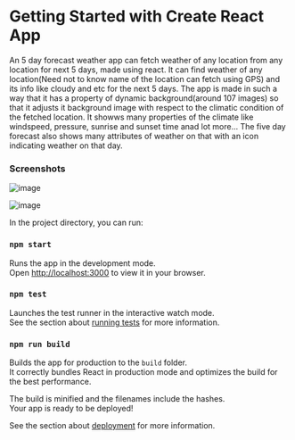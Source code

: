 # Getting Started with Create React App
An 5 day forecast weather app can fetch weather of any location from any location for next 5 days, made using react. It can find weather of any location(Need not to know name of the location can fetch using GPS) and its info like cloudy and etc for the next 5 days. The app is made in such a way that it has a property of dynamic background(around 107 images) so that it adjusts it background image with respect to the climatic condition of the fetched location. It showws many properties of the climate like windspeed, pressure, sunrise and sunset time anad lot more... The five day forecast also shows many attributes of weather on that with an icon indicating weather on that day.

### Screenshots
![image](https://user-images.githubusercontent.com/86602285/153922238-a3dcd2aa-e42c-4b56-a555-644608fa0481.png)



![image](https://user-images.githubusercontent.com/86602285/153922352-b60558da-0f42-4681-ad57-1c649f4729cf.png)



In the project directory, you can run:

### `npm start`

Runs the app in the development mode.\
Open [http://localhost:3000](http://localhost:3000) to view it in your browser.


### `npm test`

Launches the test runner in the interactive watch mode.\
See the section about [running tests](https://facebook.github.io/create-react-app/docs/running-tests) for more information.

### `npm run build`

Builds the app for production to the `build` folder.\
It correctly bundles React in production mode and optimizes the build for the best performance.

The build is minified and the filenames include the hashes.\
Your app is ready to be deployed!

See the section about [deployment](https://facebook.github.io/create-react-app/docs/deployment) for more information.
